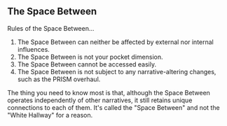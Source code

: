 ## The Space Between

Rules of the Space Between...

1. The Space Between can neither be affected by external nor internal influences.
2. The Space Between is not your pocket dimension.
3. The Space Between cannot be accessed easily.
4. The Space Between is not subject to any narrative-altering changes, such as the PRISM overhaul.

The thing you need to know most is that, although the Space Between operates independently of other narratives, it still retains unique connections to each of them. It's called the "Space Between" and not the "White Hallway" for a reason.

